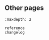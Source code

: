 ```{include} ../../README.md
```

## Other pages

```{toctree}
:maxdepth: 2

reference
changelog
```
